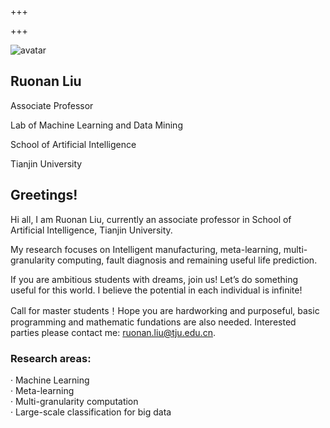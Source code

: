 +++

+++



<div class="container">
    <div class="col-xs-12 col-md-4">
        <div>
            <img src="/images/avatar2.jpg", alt="avatar">            
        </div>
        <div>
            <div>
                <h2>
                    Ruonan Liu
                </h2>
            </div>
            <p>
                Associate Professor 
            </p>
            <p>
                Lab of Machine Learning and Data Mining
            </p>
            <p>
                School of Artificial Intelligence 
            </p>
            <p>
                Tianjin University
            </p>
        </div>
    </div>  
    <div class="col-xs-12 col-md-8">
            <h2>
                Greetings!
            </h2>
        <p>
            Hi all, I am Ruonan Liu, currently an associate professor in School of Artificial Intelligence, Tianjin University.
        </p>
            <p>
                My research focuses on Intelligent manufacturing, meta-learning, multi-granularity computing, fault diagnosis and remaining useful life prediction.
            </p>
            <p>
                If you are ambitious students with dreams, join us! Let’s do something useful for this world. I believe the potential in each individual is infinite!
            </p>
            <p>
                Call for master students！Hope you are hardworking and purposeful, basic programming and mathematic fundations are also needed. Interested parties please contact me: <a href="mailto:ruonan.liu@tju.edu.cn">ruonan.liu@tju.edu.cn</a>.
            </p>
        <h3>
            Research areas:
        </h3>
        <p>
            · Machine Learning  <br> 
            · Meta-learning<br> 
            · Multi-granularity computation<br> 
            · Large-scale classification for big data
        </p>
    </div>
</div>

